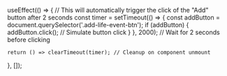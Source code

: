 useEffect(() => {
    // This will automatically trigger the click of the "Add" button after 2 seconds
    const timer = setTimeout(() => {
        const addButton = document.querySelector('.add-life-event-btn');
        if (addButton) {
            addButton.click(); // Simulate button click
        }
    }, 2000); // Wait for 2 seconds before clicking

    return () => clearTimeout(timer); // Cleanup on component unmount
}, []);
